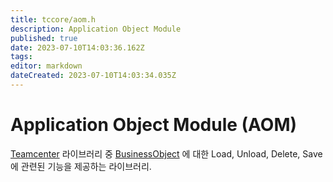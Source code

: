 ```yaml
---
title: tccore/aom.h
description: Application Object Module
published: true
date: 2023-07-10T14:03:36.162Z
tags: 
editor: markdown
dateCreated: 2023-07-10T14:03:34.035Z
---
```


# Application Object Module (AOM)
[Teamcenter](/ko/Teamcenter) 라이브러리 중 [BusinessObject](/ko/Teamcenter/BMIDEModels/BusinessObject) 에 대한 Load, Unload, Delete, Save에 관련된 기능을 제공하는 라이브러리.